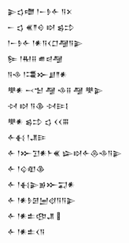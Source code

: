 <div class='block'>
<div class='line'>𒉌𒌓𒈩 𒁹𒀸𒊩𒅆 𒀀𒉽</div>
<div class='line'>𒀸 𒌓 𒌍𒈫𒄰 𒊭 𒌗𒄞</div>
<div class='line'>𒁹𒀸𒊩𒅆 𒁹𒀭𒀀𒌋𒆸𒆷𒀀𒉌</div>
<div class='line'>𒌉 𒁹𒊑𒍝 𒌑𒁀𒆷</div>
<div class='line'>𒀀𒈾 𒁹𒃮𒁍𒋗𒈫𒀭</div>
<div class='line'>𒋧𒀭 𒁁𒈠 𒆷 𒈾𒍝 𒆷 𒋧𒉌</div>
<div class='line'>𒀴 𒊭 𒀀𒆠 𒀴𒄿𒋙</div>
<div class='line'>𒋧𒀭 𒌗𒄞 𒌓 𒌋𒌋𒐋</div>
<div class='line'>𒅆𒈬 𒁹𒂗𒄿</div>
<div class='line'>𒅆 𒁹𒁍𒋛𒀭𒈨𒌍 𒇽𒊭𒅆𒁲𒈾𒀀𒉌</div>
<div class='line'>𒅆 𒁹𒌒𒊏𒆠</div>
<div class='line'>𒅆 𒁹𒈬𒉌𒂊𒁍𒍑𒀭</div>
<div class='line'>𒅆 𒁹𒀭𒊩𒌆𒅁𒋼𒀀𒀀𒉌</div>
<div class='line'>𒅆 𒁹𒀭𒉺𒂦𒂗 </div>
<div class='line'>𒅆 𒁹𒀭𒉺𒌋𒀀</div>
</div>